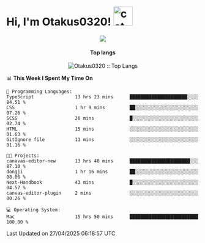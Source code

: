 <h1> Hi, I'm Otakus0320! <img src="https://media.giphy.com/media/mGcNjsfWAjY5AEZNw6/giphy.gif" width="50" alt="cat"></h1>

<p align="center"><a href="https://wakatime.com/@044d69d0-1253-4f60-96b6-5d19a0f9dde5"><img src="https://wakatime.com/badge/user/044d69d0-1253-4f60-96b6-5d19a0f9dde5.svg" /></a></p>

<h4 align="center">Top langs</h4>

<p align="center"><img src="https://github-readme-stats.vercel.app/api/top-langs/?username=Otakus0320&langs_count=10&theme=tokyonight&layout=compact&timestamp={{random_number}}" alt="Otakus0320 :: Top Langs" /></p>

<!--START_SECTION:waka-->
📊 **This Week I Spent My Time On** 

```text
💬 Programming Languages: 
TypeScript               13 hrs 23 mins      █████████████████████░░░░   84.51 % 
CSS                      1 hr 9 mins         ██░░░░░░░░░░░░░░░░░░░░░░░   07.26 % 
SCSS                     26 mins             █░░░░░░░░░░░░░░░░░░░░░░░░   02.74 % 
HTML                     15 mins             ░░░░░░░░░░░░░░░░░░░░░░░░░   01.63 % 
GitIgnore file           11 mins             ░░░░░░░░░░░░░░░░░░░░░░░░░   01.16 % 

🐱‍💻 Projects: 
canavas-editor-new       13 hrs 48 mins      ██████████████████████░░░   87.10 % 
dongji                   1 hr 16 mins        ██░░░░░░░░░░░░░░░░░░░░░░░   08.06 % 
Next-Handbook            43 mins             █░░░░░░░░░░░░░░░░░░░░░░░░   04.57 % 
canvas-editor-plugin     2 mins              ░░░░░░░░░░░░░░░░░░░░░░░░░   00.26 % 

💻 Operating System: 
Mac                      15 hrs 50 mins      █████████████████████████   100.00 % 
```


 Last Updated on 27/04/2025 06:18:57 UTC
<!--END_SECTION:waka-->
